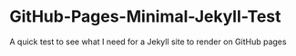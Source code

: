 # GitHub-Pages-Minimal-Jekyll-Test
A quick test to see what I need for a Jekyll site to render on GitHub pages

